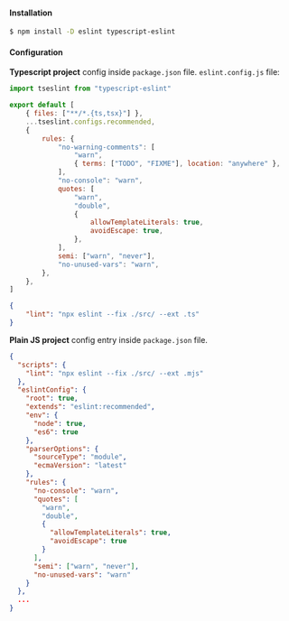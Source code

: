 
#### Installation

```bash
$ npm install -D eslint typescript-eslint
```


#### Configuration 

**Typescript project** config inside `package.json` file.
`eslint.config.js` file:

```js
import tseslint from "typescript-eslint"

export default [
    { files: ["**/*.{ts,tsx}"] },
    ...tseslint.configs.recommended,
    {
        rules: {
			"no-warning-comments": [
                "warn",
                { terms: ["TODO", "FIXME"], location: "anywhere" },
            ],
            "no-console": "warn",
            quotes: [
                "warn",
                "double",
                {
                    allowTemplateLiterals: true,
                    avoidEscape: true,
                },
            ],
            semi: ["warn", "never"],
            "no-unused-vars": "warn",
        },
    },
]
```

```json
{
	"lint": "npx eslint --fix ./src/ --ext .ts"
}
```

**Plain JS project** config entry inside `package.json` file.

```json
{
  "scripts": {
    "lint": "npx eslint --fix ./src/ --ext .mjs"
  },
  "eslintConfig": {
    "root": true,
    "extends": "eslint:recommended",
    "env": {
      "node": true,
      "es6": true
    },
    "parserOptions": {
      "sourceType": "module",
      "ecmaVersion": "latest"
    },
    "rules": {
      "no-console": "warn",
      "quotes": [
        "warn",
        "double",
        {
          "allowTemplateLiterals": true,
          "avoidEscape": true
        }
      ],
      "semi": ["warn", "never"],
      "no-unused-vars": "warn"
    }
  },
  ...
}
```
